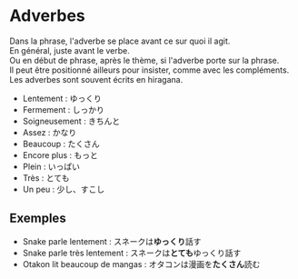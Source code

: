 # Adverbes

Dans la phrase, l'adverbe se place avant ce sur quoi il agit.  
En général, juste avant le verbe.  
Ou en début de phrase, après le thème, si l'adverbe porte sur la phrase.  
Il peut être positionné ailleurs pour insister, comme avec les compléments.  
Les adverbes sont souvent écrits en hiragana.

- Lentement : ゆっくり
- Fermement : しっかり
- Soigneusement : きちんと
- Assez : かなり
- Beaucoup : たくさん
- Encore plus : もっと
- Plein : いっぱい
- Très : とても
- Un peu : 少し、すこし

## Exemples

- Snake parle lentement : スネークは**ゆっくり**話す
- Snake parle très lentement : スネークは**とても**ゆっくり話す
- Otakon lit beaucoup de mangas : オタコンは漫画を**たくさん**読む
